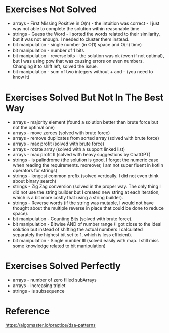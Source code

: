# Exercises Not Solved
- arrays - First Missing Positive in O(n) - the intuition was correct - I just was not able to complete the solution within reasonable time
- strings - Guess the Word - I sorted the words related to their similarity, but it was not enough. I needed to cluster them instead.
- bit manipulation - single number (in O(1) space and O(n) time)
- bit manipulation - number of 1 bits
- bit manipulation - reverse bits - the solution was ok (even if not optimal), but I was using pow that was causing errors on even numbers. Changing it to shift left, solved the issue.
- bit manipulation - sum of two integers without + and - (you need to know it)

# Exercises Solved But Not In The Best Way
- arrays - majority element (found a solution better than brute force but not the optimal one)
- arrays - move zeroes (solved with brute force)
- arrays - remove duplicates from sorted array (solved with brute force)
- arrays - max profit (solved with brute force)
- arrays - rotate array (solved with a support linked list)
- arrays - max profit II (solved with heavy suggestions by ChatGPT)
- strings - is palindrome (the solution is good, I forgot the numeric case when reading the requirements. moreover, I am not super fluent in kotlin operators for strings)
- strings - longest common prefix (solved vertically. I did not even think about binary search)
- strings - Zig Zag conversion (solved in the proper way. The only thing I did not use the string builder but I created new string at each iteration, which is a bit more costly that using a string builder).
- strings - Reverse words (if the string was mutable, I would not have thought about the multiple reverse in place that could be done to reduce space).
- bit manipulation - Counting Bits (solved with brute force).
- bit manipulation - Bitwise AND of number range (I got close to the ideal solution but instead of shifting the actual numbers I calculated separately the highest bit set to 1, which is less efficient). 
- bit manipulation - Single number III (solved easily with map. I still miss some knowledge related to bit manipulation)

# Exercises Solved Perfectly
- arrays - number of zero filled subArrays
- arrays - increasing triplet
- strings - is subsequence




# Reference
https://algomaster.io/practice/dsa-patterns













